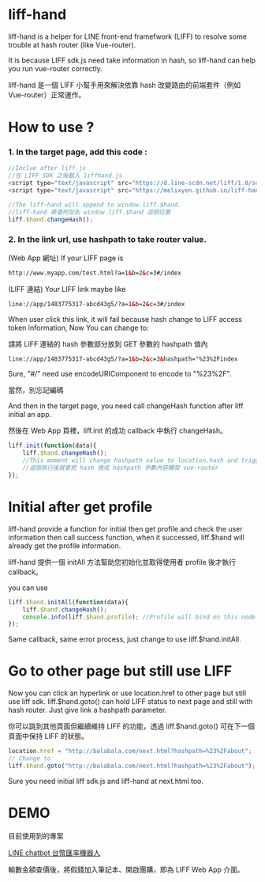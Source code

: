 # liff-hand

liff-hand is a helper for LINE front-end framefwork (LIFF) to resolve some trouble at hash router (like Vue-router).

It is because LIFF sdk.js need take information in hash, so liff-hand can help you run vue-router correctly.

liff-hand 是一個 LIFF 小幫手用來解決依靠 hash 改變路由的前端套件（例如 Vue-router）正常運作。

# How to use ?

### 1. In the target page, add this code :

```javascript
//Inclue after liff.js
//在 LIFF SDK 之後載入 liffhand.js
<script type="text/javascript" src="https://d.line-scdn.net/liff/1.0/sdk.js"></script>
<script type="text/javascript" src="https://melixyen.github.io/liff-hand/liffhand.js"></script>

//The liff-hand will append to window.liff.$hand.
//liff-hand 將會附加到 window.liff.$hand 這個位置
liff.$hand.changeHash();
```

### 2. In the link url, use hashpath to take router value.

(Web App 網址) If your LIFF page is 

```HTML
http://www.myapp.com/test.html?a=1&b=2&c=3#/index
```

(LIFF 連結) Your LIFF link maybe like 

```HTML
line://app/1483775317-abcd43g5/?a=1&b=2&c=3#/index
```

When user click this link, it will fail because hash change to LIFF access token information, Now You can change to:

請將 LIFF 連結的 hash 參數部分放到 GET 參數的 hashpath 值內

```HTML
line://app/1483775317-abcd43g5/?a=1&b=2&c=3&hashpath="%23%2Findex
```

Sure, "#/" need use encodeURIComponent to encode to "%23%2F".

當然，別忘記編碼

And then in the target page, you need call changeHash function after liff initial an app.

然後在 Web App 頁裡，liff.init 的成功 callback 中執行 changeHash。

```javascript
liff.init(function(data){
    liff.$hand.changeHash();
    //This moment will change hashpath value to location.hash and trigger vue-router.
    //這個執行後就會把 hash 換成 hashpath 參數內容觸發 vue-router
});
```

# Initial after get profile

liff-hand provide a function for initial then get profile and check the user information then call success function, when it successed, liff.$hand will already get the profile information.

liff-hand 提供一個 initAll 方法幫助您初始化並取得使用者 profile 後才執行 callback。

you can use

```javascript
liff.$hand.initAll(function(data){
    liff.$hand.changeHash();
    console.info(liff.$hand.profile); //Profile will bind on this node.
});
```

Same callback, same error process, just change to use liff.$hand.initAll.

# Go to other page but still use LIFF

Now you can click an hyperlink or use location.href to other page but still use liff sdk. liff.$hand.goto() can hold LIFF status to next page and still with hash router. Just give link a hashpath parameter.

你可以跳到其他頁面但繼續維持 LIFF 的功能，透過 liff.$hand.goto() 可在下一個頁面中保持 LIFF 的狀態。

```javascript
location.href = "http://balabala.com/next.html?hashpath=%23%2Fabout";
// Change to 
liff.$hand.goto("http://balabala.com/next.html?hashpath=%23%2Fabout");
```

Sure you need initial liff sdk.js and liff-hand at next.html too.

# DEMO

目前使用到的專案

[LINE chatbot 台幣匯率機器人](https://line.me/R/ti/p/sCsZnuBg5V)

輸數金額查價後，將假錢加入筆記本、開啟團購，即為 LIFF Web App 介面。